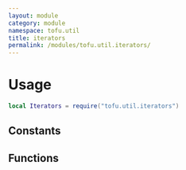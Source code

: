 ```yaml
---
layout: module
category: module
namespace: tofu.util
title: iterators
permalink: /modules/tofu.util.iterators/
---
```

# Usage

```lua
local Iterators = require("tofu.util.iterators")
```

## Constants

## Functions
